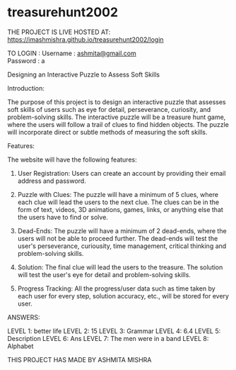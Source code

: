 # treasurehunt2002

THE PROJECT IS LIVE HOSTED AT: https://imashmishra.github.io/treasurehunt2002/login

TO LOGIN : 
  Username : ashmita@gmail.com                                                                                                            
  Password : a

Designing an Interactive Puzzle to Assess Soft Skills

Introduction:

The purpose of this project is to design an interactive puzzle that assesses soft skills of users such as eye for detail, perseverance, curiosity, and problem-solving skills. The interactive puzzle will be a treasure hunt game, where the users will follow a trail of clues to find hidden objects. The puzzle will incorporate direct or subtle methods of measuring the soft skills. 

Features:

The website will have the following features:

1. User Registration: Users can create an account by providing their email address and password.

2. Puzzle with Clues: The puzzle will have a minimum of 5 clues, where each clue will lead the users to the next clue. The clues can be in the form of text, videos, 3D animations, games, links, or anything else that the users have to find or solve. 

3. Dead-Ends: The puzzle will have a minimum of 2 dead-ends, where the users will not be able to proceed further. The dead-ends will test the user's perseverance, curiousity, time management, critical thinking and problem-solving skills.

4. Solution: The final clue will lead the users to the treasure. The solution will test the user's eye for detail and problem-solving skills.

5. Progress Tracking: All the progress/user data such as time taken by each user for every step, solution accuracy, etc., will be stored for every user.






ANSWERS:

LEVEL 1: better life
LEVEL 2: 15
LEVEL 3: Grammar
LEVEL 4: 6.4
LEVEL 5: Description
LEVEL 6: Ans
LEVEL 7: The men were in a band
LEVEL 8: Alphabet





THIS PROJECT HAS MADE BY ASHMITA MISHRA
